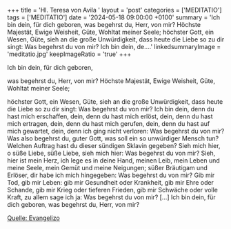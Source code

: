 +++
title = 'Hl. Teresa von Avila  '
layout = 'post'
categories = ['MEDITATIO']
tags = ['MEDITATIO']
date = '2024-05-18 09:00:00 +0100'
summary = 'Ich bin dein, für dich geboren, was begehrst du, Herr, von mir? Höchste Majestät, Ewige Weisheit, Güte, Wohltat meiner Seele;  höchster Gott, ein Wesen, Güte, sieh an die große Unwürdigkeit, dass heute die Liebe so zu dir singt: Was begehrst du von mir? Ich bin dein, de....'
linkedsummaryImage = 'meditatio.jpg'
keepImageRatio = 'true'
+++
<!--more-->Ich bin dein, für dich geboren,
was begehrst du, Herr, von mir?
Höchste Majestät,
Ewige Weisheit,
Güte, Wohltat meiner Seele;

höchster Gott, ein Wesen, Güte,
sieh an die große Unwürdigkeit,
dass heute die Liebe so zu dir singt:
Was begehrst du von mir?
Ich bin dein, denn du hast mich erschaffen,
dein, denn du hast mich erlöst,
dein, denn du hast mich ertragen,
dein, denn du hast mich gerufen,
dein, denn du hast auf mich gewartet,
dein, denn ich ging nicht verloren:
Was begehrst du von mir?
Was also begehrst du, guter Gott,
was soll ein so unwürdiger Mensch tun?
Welchen Auftrag hast du dieser sündigen Sklavin gegeben?
Sieh mich hier, o süße Liebe,
süße Liebe, sieh mich hier:
Was begehrst du von mir?
Sieh, hier ist mein Herz,
ich lege es in deine Hand,
meinen Leib, mein Leben und meine Seele,
mein Gemüt und meine Neigungen;
süßer Bräutigam und Erlöser,
dir habe ich mich hingegeben:
Was begehrst du von mir?
Gib mir Tod, gib mir Leben:
gib mir Gesundheit oder Krankheit,
gib mir Ehre oder Schande,
gib mir Krieg oder tieferen Frieden,
gib mir Schwäche oder volle Kraft,
zu allem sage ich ja:
Was begehrst du von mir? […]
Ich bin dein, für dich geboren,
was begehrst du, Herr, von mir?
 


[Quelle: Evangelizo](https://evangeliumtagfuertag.org/DE/gospel)
